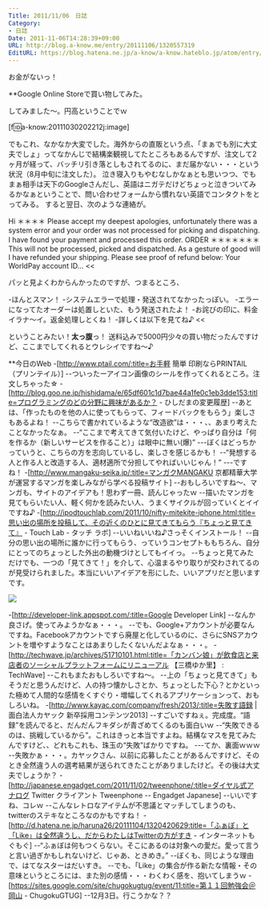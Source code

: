 ```yaml
---
Title: 2011/11/06　日誌
Category:
- 日誌
Date: 2011-11-06T14:28:39+09:00
URL: http://blog.a-know.me/entry/20111106/1320557319
EditURL: https://blog.hatena.ne.jp/a-know/a-know.hateblo.jp/atom/entry/12921228815727979403
---
```



お金がないっ！


**Google Online Storeで買い物してみた。

してみました〜。円高ということでｗ

[f:id:a-know:20111030202212j:image]

でもこれ、なかなか大変でした。海外からの直販という点、「まぁでも別に大丈夫でしょ」ってなかんじで結構楽観視してたところもあるんですが、注文して2ヶ月が経って、バッチリ引き落としもされてるのに、まだ届かない・・・という状況（8月中旬に注文した）。
泣き寝入りもやむなしかなぁとも思いつつ、でもまぁ相手は天下のGoogleさんだし、英語はニガテだけどちょっと泣きついてみるかなぁということで、問い合わせフォームから慣れない英語でコンタクトをとってみる。
すると翌日、次のような連絡が。


>>
Hi ＊＊＊＊ Please accept my deepest apologies, unfortunately there was a system error and your order was not processed for picking and dispatching.
I have found your payment and processed this order. ORDER ＊＊＊＊＊＊＊ This will not be processed, picked and dispatched.
As a gesture of good will I have refunded your shipping. Please see proof of refund below: Your WorldPay account ID...
<<


パッと見よくわからんかったのですが、つまるところ、


>>
-ほんとスマン！
-システムエラーで処理・発送されてなかったっぽい。
-エラーになってたオーダーは処置しといた、もう発送されたよ！
-お詫びの印に、料金イラナ〜イ。返金処理しとくね！
-詳しくは以下を見てね♪
<<


ということみたい！<span class="deco" style="font-weight:bold;">太っ腹</span>っ！
送料込みで5000円少々の買い物だったんですけど、ここまでしてくれるとウレシイですね〜♪



**今日のWeb
-[http://www.ptail.com/:title=お手軽 簡単 印刷ならPRINTAIL（プリンテイル）]
--ついったーアイコン画像のシールを作ってくれるところ。注文しちゃった☆
-[http://blog.goo.ne.jp/hishidama/e/65df601c1d7bae44a1fe0c1eb3dde153:title=プログラミングのどの分野に興味があるか？ - ひしだまの変更履歴]
--あとは、「作ったものを他の人に使ってもらって、フィードバックをもらう」楽しさもあるよね！
--こちらで書かれているような“改造欲”は・・・、、あまり考えたことなかったなぁ。
--“ここまで考えてきて気付いたけど、やっぱり自分は「何を作るか（新しいサービスを作ること）」は眼中に無い(爆)”
---ぼくはどっちかっていうと、こちらの方を志向しているし、楽しさを感じるかも！
--“発想する人と作る人と改造する人、適材適所で分担してやればいいじゃん！”
---ですね！
-[http://www.mangaku-seika.jp/:title=マンガクMANGAKU 京都精華大学が運営するマンガを楽しみながら学べる投稿サイト]
--おもしろいですね〜、マンガも、サイトのアイデアも！思わず一冊、読んじゃったｗ
--描いたマンガを見てもらいたい人、軽く何かを読みたい人、うまくサイクルが回っていくとイイですね♪
-[http://ipodtouchlab.com/2011/10/nifty-mitekite-iphone.html:title=思い出の場所を投稿して、その近くのひとに見てきてもらう『ちょっと見てきて』 - Touch Lab - タッチ ラボ]
--いいねいいね♪さっそくインストール！
--自分の思い出の場所に誰かに行ってもらう、っていうコンセプトももちろん、自分にとってのちょっとした外出の動機づけとしてもイイっ。
--ちょっと見てみただけでも、一つの「見てきて！」を介して、心温まるやり取りが交わされてるのが見受けられました。本当にいいアイデアを形にした、いいアプリだと思いますです。


<img src="//cdn-ak.f.st-hatena.com/images/fotolife/a/a-know/20111106/20111106140826.jpg?1320557394">


-[http://developer-link.appspot.com/:title=Google Developer Link]
--なんか良さげ。使ってみようかなぁ・・・。
--でも、Google+アカウントが必要なんですね。Facebookアカウントですら廃屋と化しているのに、さらにSNSアカウントを増やすようなことはあまりしたくないんだよなぁ・・・。
-[http://techwave.jp/archives/51710101.html:title=「カンバン娘」が飲食店と来店者のソーシャルプラットフォームにリニューアル 【三橋ゆか里】 : TechWave]
--これもまたおもしろいですね〜。
--上の「ちょっと見てきて」もそうだと思うんだけど、人の持つ懐かしさとか、ちょっとした下心？とかといった極めて人間的な感情をくすぐり・増幅してくれるアプリケーションって、おもしろいね。
-[http://www.kayac.com/company/fresh/2013/:title=失敗す語録 | 面白法人カヤック 新卒採用コンテンツ2013]
--すごいですねぇ。完成度。“語録”を読んでると、だんだんフキダシが青ざめてくるのも面白いｗ
--“失敗できるのは、挑戦しているから”。これはきっと本当ですよね。結構なマスを見てみたんですけど、、どれもこれも、珠玉の“失敗”ばかりですね。
---てか、裏面ｗｗｗ
--失敗かぁ・・・。カヤックさん、以前に応募したことがあるんですけど、そのとき全然違う人の選考結果が送られてきたことがありましたけど。その後は大丈夫でしょうか？
-[http://japanese.engadget.com/2011/11/02/tweenphone/:title=ダイヤル式アナログ Twitter クライアント Tweenphone -- Engadget Japanese]
--いいですね、コレｗ
--こんなレトロなアイテムが不思議とマッチしてしまうのも、twitterのステキなところなのかもですね！
-[http://d.hatena.ne.jp/haruna26/20111104/1320420629:title=「ふぁぼ」と「Like」は全然違うし、だからわたしはTwitterの方がすき - インターネットもぐもぐ]
--“ふぁぼは何もつくらない。そこにあるのは対象への愛だ。愛って言うと言い過ぎかもしれないけど、じゃあ、ときめき。”
--ぼくも、同じような理由で、はてなスターはだいすき。
--でも、「Like」の集合が作る新たな情報・その意味というところには、また別の感情・・・わくわく感を、抱いてしまうｗ
-[https://sites.google.com/site/chugokugtug/event/11:title=第１１回勉強会＠岡山 - ChugokuGTUG]
--12月3日。行こうかな？？
